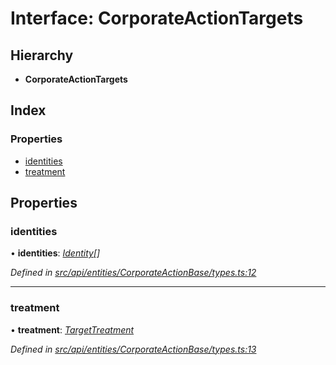 # Interface: CorporateActionTargets

## Hierarchy

* **CorporateActionTargets**

## Index

### Properties

* [identities](corporateactiontargets.md#identities)
* [treatment](corporateactiontargets.md#treatment)

## Properties

###  identities

• **identities**: *[Identity](../classes/identity.md)[]*

*Defined in [src/api/entities/CorporateActionBase/types.ts:12](https://github.com/PolymathNetwork/polymesh-sdk/blob/4f2fd432/src/api/entities/CorporateActionBase/types.ts#L12)*

___

###  treatment

• **treatment**: *[TargetTreatment](../enums/targettreatment.md)*

*Defined in [src/api/entities/CorporateActionBase/types.ts:13](https://github.com/PolymathNetwork/polymesh-sdk/blob/4f2fd432/src/api/entities/CorporateActionBase/types.ts#L13)*
